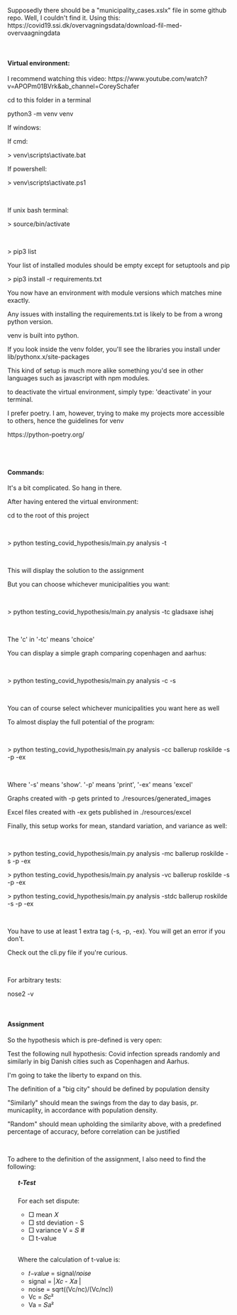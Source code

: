 <p>Supposedly there should be a "municipality_cases.xslx" file in some github repo. Well, I couldn't find it. Using this: https://covid19.ssi.dk/overvagningsdata/download-fil-med-overvaagningdata</p>
<br>
<h4>Virtual environment:</h4>
<p>I recommend watching this video: https://www.youtube.com/watch?v=APOPm01BVrk&ab_channel=CoreySchafer </p>
<p>cd to this folder in a terminal</p>
<p>python3 -m venv venv</p>
<p>If windows: </p>
<p>If cmd:</p>
<p>> venv\scripts\activate.bat</p>
<p>If powershell:</p>
<p>> venv\scripts\activate.ps1</p>
<br>
<p>If unix bash terminal:</p>
<p>> source/bin/activate</p>
<br>
<p>> pip3 list</p>
<p>Your list of installed modules should be empty except for setuptools and pip</p>
<p>> pip3 install -r requirements.txt</p>
<p>You now have an environment with module versions which matches mine exactly.</p>
<p>Any issues with installing the requirements.txt is likely to be from a wrong python version.</p>
<p>venv is built into python.</p>
<p>If you look inside the venv folder, you'll see the libraries you install under lib/pythonx.x/site-packages</p>
<p>This kind of setup is much more alike something you'd see in other languages such as javascript with npm modules.</p>
<p>to deactivate the virtual environment, simply type: 'deactivate' in your terminal.
<p>I prefer poetry. I am, however, trying to make my projects more accessible to others, hence the guidelines for venv</p>
<p>https://python-poetry.org/ </p>
<br><br>
<h4>Commands:</h4>
<p>It's a bit complicated. So hang in there.</p>
<p>After having entered the virtual environment:</p>
<p>cd to the root of this project</p>
<br>
<p>> python testing_covid_hypothesis/main.py analysis -t</p>
<br>
<p>This will display the solution to the assignment</p>
<p>But you can choose whichever municipalities you want:</p>
<br>
<p>> python testing_covid_hypothesis/main.py analysis -tc gladsaxe ishøj</p>
<br>
<p>The 'c' in '-tc' means 'choice'</p>
<p>You can display a simple graph comparing copenhagen and aarhus: </p>
<br>
<p>> python testing_covid_hypothesis/main.py analysis -c -s</p>
<br>
<p>You can of course select whichever municipalities you want here as well</p>
<p>To almost display the full potential of the program:</p>
<br>
<p>> python testing_covid_hypothesis/main.py analysis -cc ballerup roskilde -s -p -ex</p>
<br>
<p>Where '-s' means 'show'. '-p' means 'print', '-ex' means 'excel'</p>
<p>Graphs created with -p gets printed to ./resources/generated_images</p>
<p>Excel files created with -ex gets published in ./resources/excel</p>
<p>Finally, this setup works for mean, standard variation, and variance as well:</p>
<br>
<p>> python testing_covid_hypothesis/main.py analysis -mc ballerup roskilde -s -p -ex</p>
<p>> python testing_covid_hypothesis/main.py analysis -vc ballerup roskilde -s -p -ex </p>
<p>> python testing_covid_hypothesis/main.py analysis -stdc ballerup roskilde -s -p -ex </p>
<br>
<p>You have to use at least 1 extra tag (-s, -p, -ex). You will get an error if you don't.</p>
<p>Check out the cli.py file if you're curious.</p>
<br>
<p>For arbitrary tests: </p>
<p>nose2 -v</p>
<br>
<h4>Assignment</h4>
<p>So the hypothesis which is pre-defined is very open:</p>
<p>Test the following null hypothesis: Covid infection spreads randomly and similarly in big
Danish cities such as Copenhagen and Aarhus.</p>
<p>I'm going to take the liberty to expand on this.</p>
<p>The definition of a "big city" should be defined by population density</p>
<p>"Similarly" should mean the swings from the day to day basis, pr. municaplity, in accordance with population density. </p>
<p>"Random" should mean upholding the similarity above, with a predefined percentage of accuracy, before correlation can be justified</p>
<br>
<p>To adhere to the definition of the assignment, I also need to find the following:</p>
<ul>
    <h5>t-Test</h5>
    <p>For each set dispute: </p>
    <ul>
        <li>□ mean 𝑋</li>
        <li>□ std deviation - S</li>
        <li>□ variance V = 𝑆 #</li>
        <li>□ t-value</li>
    </ul>
    <br>
    <p>Where the calculation of t-value is:</p>
    <ul>
        <li>𝑡−𝑣𝑎𝑙𝑢𝑒 = signal/𝑛𝑜𝑖𝑠𝑒</li>
        <li>signal = |𝑋𝑐 - 𝑋𝑎 |</li>
        <li>noise = sqrt((Vc/nc)/(Vc/nc))</li>
        <li>Vc = 𝑆𝑐² </li>
        <li>Va = 𝑆𝑎² </li>
    </ul>
</ul>

